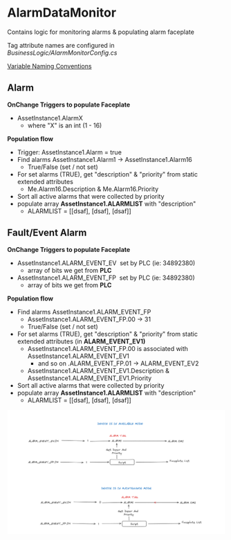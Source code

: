 # AlarmDataMonitor 

Contains logic for monitoring alarms & populating alarm faceplate

Tag attribute names are configured in *BusinessLogic/AlarmMonitorConfig.cs*

[Variable Naming Conventions](https://rwomcs.atlassian.net/wiki/spaces/SD/pages/30769153/Variable+Nomenclature+Standard)

## Alarm
**OnChange Triggers to populate Faceplate**
- AssetInstance1.AlarmX
    - where "X" is an int (1 - 16)


**Population flow**
- Trigger: AssetInstance1.Alarm = true
- Find alarms AssetInstance1.Alarm1 -> AssetInstance1.Alarm16
    - True/False (set / not set)
- For set alarms (TRUE), get "description" & "priority" from static extended attributes
    - Me.Alarm16.Description & Me.Alarm16.Priority
- Sort all active alarms that were collected by priority
- populate array **AssetInstance1.ALARMLIST** with "description"
    - ALARMLIST = [[dsaf], [dsaf], [dsaf]]


## Fault/Event Alarm

**OnChange Triggers to populate Faceplate**
- AssetInstance1.ALARM_EVENT_EV  set by PLC (ie: 34892380)
    - array of bits we get from **PLC**
- AssetInstance1.ALARM_EVENT_FP  set by PLC (ie: 34892380)
    - array of bits we get from **PLC**

**Population flow**
- Find alarms AssetInstance1.ALARM_EVENT_FP
    - AssetInstance1.ALARM_EVENT_FP.00 -> 31
    - True/False (set / not set)
- For set alarms (TRUE), get "description" & "priority" from static extended attributes (in **ALARM_EVENT_EV1)**
    - AssetInstance1.ALARM_EVENT_FP.00 is associated with AssetInstance1.ALARM_EVENT_EV1
        - and so on .ALARM_EVENT_FP.01 -> ALARM_EVENT_EV2
    - AssetInstance1.ALARM_EVENT_EV1.Description &  AssetInstance1.ALARM_EVENT_EV1.Priority
- Sort all active alarms that were collected by priority
- populate array **AssetInstance1.ALARMLIST** with "description"
    - ALARMLIST = [[dsaf], [dsaf], [dsaf]]


![event fault alarm](./img/EventFaultAlarm.png)